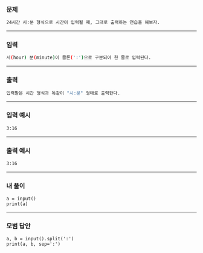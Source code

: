 ### 문제 
```sh
24시간 시:분 형식으로 시간이 입력될 때, 그대로 출력하는 연습을 해보자.
```
***

### 입력
```sh
시(hour) 분(minute)이 콜론(':')으로 구분되어 한 줄로 입력된다.
```
***

### 출력 
```sh
입력받은 시간 형식과 똑같이 "시:분" 형태로 출력한다.

```
***

### 입력 예시
```sh
3:16
```
***

### 출력 예시
```sh
3:16
```
***

### 내 풀이
~~~
a = input()
print(a)
~~~
***

### 모범 답안
~~~
a, b = input().split(':') 
print(a, b, sep=':')
~~~
